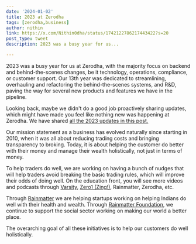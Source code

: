 ```yaml
---
date: '2024-01-02'
title: 2023 at Zerodha
tags: [zerodha,business]
author: nithin
link: https://x.com/Nithin0dha/status/1742122786217443422?s=20
post_type: tweet
description: 2023 was a busy year for us...

---
```


2023 was a busy year for us at Zerodha, with the majority focus on backend and behind-the-scenes changes, be it technology, operations, compliance, or customer support. Our 13th year was dedicated to streamlining, overhauling and refactoring the behind-the-scenes systems, and R&D, paving the way for several new products and features we have in the pipeline.

Looking back, maybe we didn't do a good job proactively sharing updates, which might have made you feel like nothing new was happening at Zerodha. We have shared [all the 2023 updates in this post.](https://zerodha.com/z-connect/featured/2023-at-zerodha)

Our mission statement as a business has evolved naturally since starting in 2010, when it was all about reducing trading costs and bringing transparency to broking. Today, it is about helping the customer do better with their money and manage their wealth holistically, not just in terms of money.

To help traders do well, we are working on having a bunch of nudges that will help traders avoid breaking the basic trading rules, which will improve their odds of doing well. On the education front, you will see more videos and podcasts through [Varsity](https://twitter.com/ZerodhaVarsity), [Zero1 (Zing!)](https://www.youtube.com/@Zero1byZerodha), Rainmatter, Zerodha, etc. 

Through [Rainmatter](https://twitter.com/Rainmatterin) we are helping startups working on helping Indians do well with their health and wealth. Through [Rainmatter Foundation](https://twitter.com/RainmatterOrg), we continue to support the social sector working on making our world a better place.

The overarching goal of all these initiatives is to help our customers do well holistically.
